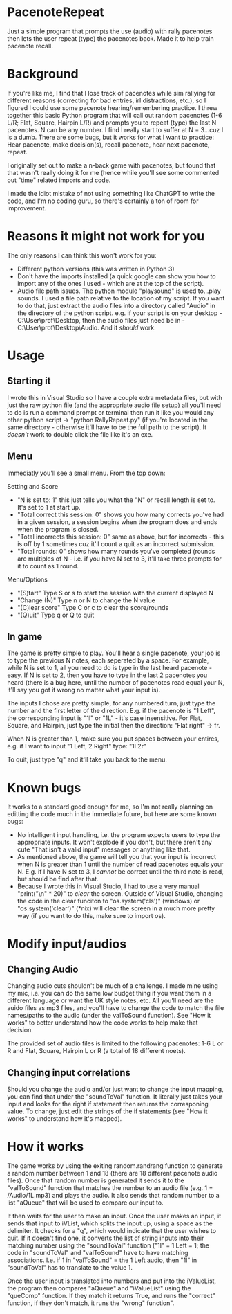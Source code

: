 # PacenoteRepeat
Just a simple program that prompts the use (audio) with rally pacenotes then lets the user repeat (type) the pacenotes back. Made it to help train pacenote recall.

# Background
If you're like me, I find that I lose track of pacenotes while sim rallying for different reasons (correcting for bad entries, irl distractions, etc.), so I figured I could use some pacenote hearing/remembering practice. I threw together this  basic Python program that will call out random pacenotes (1-6 L/R; Flat, Square, Hairpin L/R) and prompts you to repeat (type) the last N pacenotes. N can be any number. I find I really start to suffer at N = 3...cuz I is a dumb. There are some bugs, but it works for what I want to practice: Hear pacenote, make decision(s), recall pacenote, hear next pacenote, repeat.

I originally set out to make a n-back game with pacenotes, but found that that wasn't really doing it for me (hence while you'll see some commented out "time" related imports and code.

I made the idiot mistake of not using something like ChatGPT to write the code, and I'm no coding guru, so there's certainly a ton of room for improvement.

# Reasons it might not work for you
The only reasons I can think this won't work for you:
- Different python versions (this was written in Python 3)
- Don't have the imports installed (a quick google can show you how to import any of the ones I used - which are at the top of the script).
- Audio file path issues. The python module "playsound" is used to...play sounds. I used a file path relative to the location of my script. If you want to do that, just extract the audio files into a directory called "Audio" in the directory of the python script. e.g. if your script is on your desktop - C:\User\prof\Desktop, then the audio files just need be in - C:\User\prof\Desktop\Audio. And it _should_ work.

# Usage
## Starting it
I wrote this in Visual Studio so I have a couple extra metadata files, but with just the raw python file (and the appropriate audio file setup) all you'll need to do is run a command prompt or terminal then run it like you would any other python script -> "python RallyRepeat.py" (if you're located in the same directory - otherwise it'll have to be the full path to the script). It _doesn't_ work to double click the file like it's an exe.

## Menu
Immediatly you'll see a small menu. From the top down:

Setting and Score
- "N is set to: 1"                    this just tells you what the "N" or recall length is set to. It's set to 1 at start up.
- "Total correct this session: 0"     shows you how many corrects you've had in a given session, a session begins when the program does and ends when the program is closed.
- "Total incorrects this session: 0"  same as above, but for incorrects - this is off by 1 sometimes cuz it'll count a quit as an incorrect submission.
- "Total rounds: 0"                   shows how many rounds you've completed (rounds are multiples of N - i.e. if you have N set to 3, it'll take three prompts for it to count as 1 round.

Menu/Options
- "(S)tart"       Type S or s to start the session with the current displayed N
- "Change (N)"    Type n or N to change the N value
- "(C)lear score" Type C or c to clear the score/rounds
- "(Q)uit"        Type q or Q to quit

## In game
The game is pretty simple to play. You'll hear a single pacenote, your job is to type the previous N notes, each seperated by a space. For example, while N is set to 1, all you need to do is type in the last heard pacenote - easy. If N is set to 2, then you have to type in the last 2 pacenotes you heard (there is a bug here, until the number of pacenotes read equal your N, it'll say you got it wrong no matter what your input is).

The inputs I chose are pretty simple, for any numbered turn, just type the number and the first letter of the direction. E.g. if the pacenote is "1 Left", the corresponding input is "1l" or "1L" - it's case insensitive. For Flat, Square, and Hairpin, just type the initial then the direction: "Flat right" -> fr.

When N is greater than 1, make sure you put spaces between your entires, e.g. if I want to input "1 Left, 2 Right" type: "1l 2r"

To quit, just type "q" and it'll take you back to the menu.

# Known bugs
It works to a standard good enough for me, so I'm not really planning on editting the code much in the immediate future, but here are some known bugs:
- No intelligent input handling, i.e. the program expects users to type the appropriate inputs. It won't explode if you don't, but there aren't any cute "That isn't a valid input" messages or anything like that.
- As mentioned above, the game will tell you that your input is incorrect when N is greater than 1 until the number of read pacenotes equals your N. E.g. if I have N set to 3, I _cannot_ be correct until the third note is read, but should be find after that.
- Because I wrote this in Visual Studio, I had to use a very manual "print("\n" * 20)" to _clear_ the screen. Outside of Visual Studio, changing the code in the clear funciton to "os.system('cls')" (windows) or "os.system('clear')" (\*nix) will clear the screen in a much more pretty way (if you want to do this, make sure to import os).

# Modify input/audios
## Changing Audio
Changing audio cuts shouldn't be much of a challenge. I made mine using my mic, i.e. you can do the same low budget thing if you want them in a different language or want the UK style notes, etc. All you'll need are the auido files as mp3 files, and you'll have to change the code to match the file names/paths to the audio (under the valToSound function). See "How it works" to better understand how the code works to help make that decision.

The provided set of audio files is limited to the following pacenotes: 1-6 L or R and Flat, Square, Hairpin L or R (a total of 18 different noets).

## Changing input correlations
Should you change the audio and/or just want to change the input mapping, you can find that under the "soundToVal" function. It literally just takes your input and looks for the right if statement then returns the corresponing value. To change, just edit the strings of the if statements (see "How it works" to understand how it's mapped).

# How it works
The game works by using the exiting random.randrang function to generate a random number between 1 and 18 (there are 18 different pacenote audio files). Once that random number is generated it sends it to the "valToSound" function that matches the number to an audio file (e.g. 1 = /Audio/1L.mp3) and plays the audio. It also sends that random number to a list "aQueue" that will be used to compare our input to.

It then waits for the user to make an input. Once the user makes an input, it sends that input to iVList, which splits the input up, using a space as the delimiter. It checks for a "q", which would indicate that the user wishes to quit. If it doesn't find one, it converts the list of string inputs into their matching number using the "soundToVal" function ("1l" = 1 Left = 1; the code in "soundToVal" and "valToSound" have to have matching associations. I.e. if 1 in "valToSound" = the 1 Left audio, then "1l" in "soundToVal" has to translate to the value 1.

Once the user input is translated into numbers and put into the iValueList, the program then compares "aQueue" and "iValueList" using the "queComp" function. If they match it returns True, and runs the "correct" function, if they don't match, it runs the "wrong" function".
